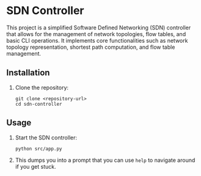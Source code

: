# SDN Controller

This project is a simplified Software Defined Networking (SDN) controller that allows for the management of network topologies, flow tables, and basic CLI operations. It implements core functionalities such as network topology representation, shortest path computation, and flow table management.


## Installation

1. Clone the repository:
   ```
   git clone <repository-url>
   cd sdn-controller
   ```

## Usage

1. Start the SDN controller:
   ```
   python src/app.py
   ```

2. This dumps you into a prompt that you can use `help` to navigate around if you get stuck.
